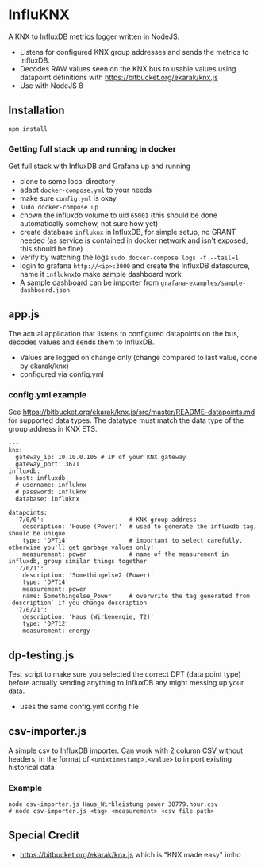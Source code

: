# InfluKNX
A KNX to InfluxDB metrics logger written in NodeJS.
* Listens for configured KNX group addresses and sends the metrics to InfluxDB.
* Decodes RAW values seen on the KNX bus to usable values using datapoint definitions with https://bitbucket.org/ekarak/knx.js
* Use with NodeJS 8

## Installation
```
npm install
```

### Getting full stack up and running in docker
Get full stack with InfluxDB and Grafana up and running
* clone to some local directory
* adapt `docker-compose.yml` to your needs
* make sure `config.yml` is okay
* `sudo docker-compose up`
* chown the influxdb volume to uid `65001` (this should be done automatically somehow, not sure how yet)
* create database `influknx` in InfluxDB, for simple setup, no GRANT needed (as service is contained in docker network and isn't exposed, this should be fine)
* verify by watching the logs `sudo docker-compose logs -f --tail=1`
* login to grafana `http://<ip>:3000` and create the InfluxDB datasource, name it `influknx`to make sample dashboard work
* A sample dashboard can be importer from `grafana-examples/sample-dashboard.json`


## app.js
The actual application that listens to configured datapoints on the bus, decodes values and sends them to InfluxDB.
* Values are logged on change only (change compared to last value, done by ekarak/knx)
* configured via config.yml

### config.yml example
See https://bitbucket.org/ekarak/knx.js/src/master/README-datapoints.md for supported data types. The datatype must match the data type of the group address in KNX ETS.
```
---
knx:
  gateway_ip: 10.10.0.105 # IP of your KNX gateway
  gateway_port: 3671
influxdb:
  host: influxdb
  # username: influknx
  # password: influknx
  database: influknx

datapoints:
  '7/0/0':                        # KNX group address
    description: 'House (Power)'  # used to generate the influxdb tag, should be unique
    type: 'DPT14'                 # important to select carefully, otherwise you'll get garbage values only!
    measurement: power            # name of the measurement in influxdb, group similar things together
  '7/0/1':
    description: 'Somethingelse2 (Power)'
    type: 'DPT14'
    measurement: power
    name: Somethingelse_Power     # overwrite the tag generated from `description` if you change description
  '7/0/21':
    description: 'Haus (Wirkenergie, T2)'
    type: 'DPT12'
    measurement: energy
```

## dp-testing.js
Test script to make sure you selected the correct DPT (data point type) before actually sending anything to InfluxDB any might messing up your data.
* uses the same config.yml config file

## csv-importer.js
A simple csv to InfluxDB importer. Can work with 2 column CSV without headers, in the format of `<unixtimestamp>,<value>` to import existing historical data

### Example
```
node csv-importer.js Haus_Wirkleistung power 38779.hour.csv
# node csv-importer.js <tag> <measurement> <csv file path>
```

## Special Credit
* https://bitbucket.org/ekarak/knx.js which is "KNX made easy" imho
